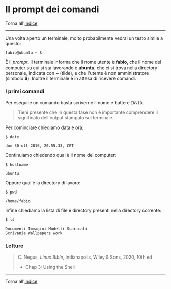 # Il prompt dei comandi

Torna all'[indice](../toc.md)

---

Una volta aperto un terminale, molto probabilmente vedrai un testo simile a questo:

```
fabio@ubuntu ~ $
```

È il _prompt_. Il terminale informa che il nome utente è **fabio**, che il nome del computer su cui si sta lavorando è **ubuntu**, che ci si trova nella directory personale, indicata con **~** (tilde), e che l'utente è non amministratore (simbolo **$**). Inoltre il terminale è in attesa di ricevere comandi.

### I primi comandi

Per eseguire un comando basta scriverne il nome e battere `INVIO`.

> Tieni presente che in questa fase non è importante comprendere il significato dell'output stampato sul terminale.

Per cominciare chiediamo data e ora:

```
$ date

dom 30 ott 2016, 20.55.33, CET
```

Continuiamo chiedendo qual è il nome del computer:

```
$ hostname

ubuntu
```

Oppure qual è la directory di lavoro:

```
$ pwd

/home/fabio
```

Infine chiediamo la lista di file e directory presenti nella directory corrente:

```
$ ls

Documenti Immagini Modelli Scaricati
Scrivania Wallpapers work
```

### Letture

> C. Negus, _Linux Bible_, Indianapolis, Wiley &amp; Sons, 2020, 10th ed
>
> - Chap 3: Using the Shell

---

Torna all'[indice](../toc.md)
